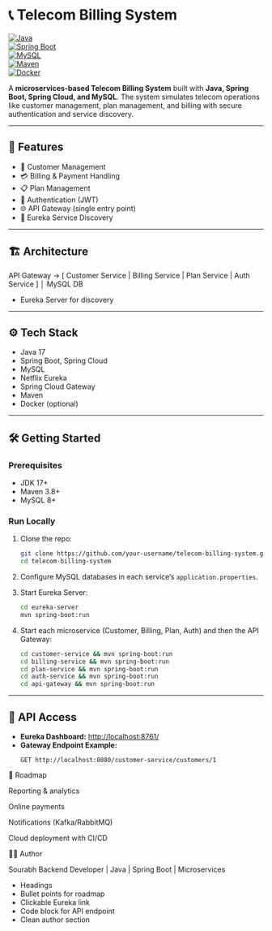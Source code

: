 # 📞 Telecom Billing System  

[![Java](https://img.shields.io/badge/Java-17-red?logo=java&logoColor=white)](https://www.oracle.com/java/)  
[![Spring Boot](https://img.shields.io/badge/Spring%20Boot-3.x-green?logo=springboot)](https://spring.io/projects/spring-boot)  
[![MySQL](https://img.shields.io/badge/MySQL-8-blue?logo=mysql)](https://www.mysql.com/)  
[![Maven](https://img.shields.io/badge/Maven-3.8+-orange?logo=apache-maven)](https://maven.apache.org/)  
[![Docker](https://img.shields.io/badge/Docker-Enabled-2496ED?logo=docker&logoColor=white)](https://www.docker.com/)  

A **microservices-based Telecom Billing System** built with **Java, Spring Boot, Spring Cloud, and MySQL**. The system simulates telecom operations like customer management, plan management, and billing with secure authentication and service discovery.  

---

## 🚀 Features  

- 👤 Customer Management  
- 💳 Billing & Payment Handling  
- 📋 Plan Management  
- 🔐 Authentication (JWT)  
- 🌐 API Gateway (single entry point)  
- 📡 Eureka Service Discovery  

---

## 🏗️ Architecture  

API Gateway → [ Customer Service | Billing Service | Plan Service | Auth Service ]
│
MySQL DB
+ Eureka Server for discovery

---

## ⚙️ Tech Stack  

- Java 17  
- Spring Boot, Spring Cloud  
- MySQL  
- Netflix Eureka  
- Spring Cloud Gateway  
- Maven  
- Docker (optional)  

---

## 🛠️ Getting Started  

### Prerequisites  
- JDK 17+  
- Maven 3.8+  
- MySQL 8+  

### Run Locally  

1. Clone the repo:  
   ```bash
   git clone https://github.com/your-username/telecom-billing-system.git
   cd telecom-billing-system
2. Configure MySQL databases in each service’s `application.properties`.  

3. Start Eureka Server:  
   ```bash
   cd eureka-server
   mvn spring-boot:run

4. Start each microservice (Customer, Billing, Plan, Auth) and then the API Gateway:  
   ```bash
   cd customer-service && mvn spring-boot:run
   cd billing-service && mvn spring-boot:run
   cd plan-service && mvn spring-boot:run
   cd auth-service && mvn spring-boot:run
   cd api-gateway && mvn spring-boot:run

---

## 📡 API Access  

- **Eureka Dashboard:** [http://localhost:8761/](http://localhost:8761/)  
- **Gateway Endpoint Example:**  
  ```http
  GET http://localhost:8080/customer-service/customers/1
  
📑 Roadmap

Reporting & analytics

Online payments

Notifications (Kafka/RabbitMQ)

Cloud deployment with CI/CD

👨‍💻 Author

Sourabh
Backend Developer | Java | Spring Boot | Microservices

- Headings  
- Bullet points for roadmap  
- Clickable Eureka link  
- Code block for API endpoint  
- Clean author section
   
   
